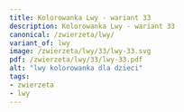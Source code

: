 ```yaml
---
title: Kolorowanka Lwy - wariant 33
description: Kolorowanka Lwy - wariant 33
canonical: /zwierzeta/lwy/
variant_of: lwy
image: /zwierzeta/lwy/33/lwy-33.svg
pdf: /zwierzeta/lwy/33/lwy-33.pdf
alt: "lwy kolorowanka dla dzieci"
tags:
- zwierzeta
- lwy
---
```

